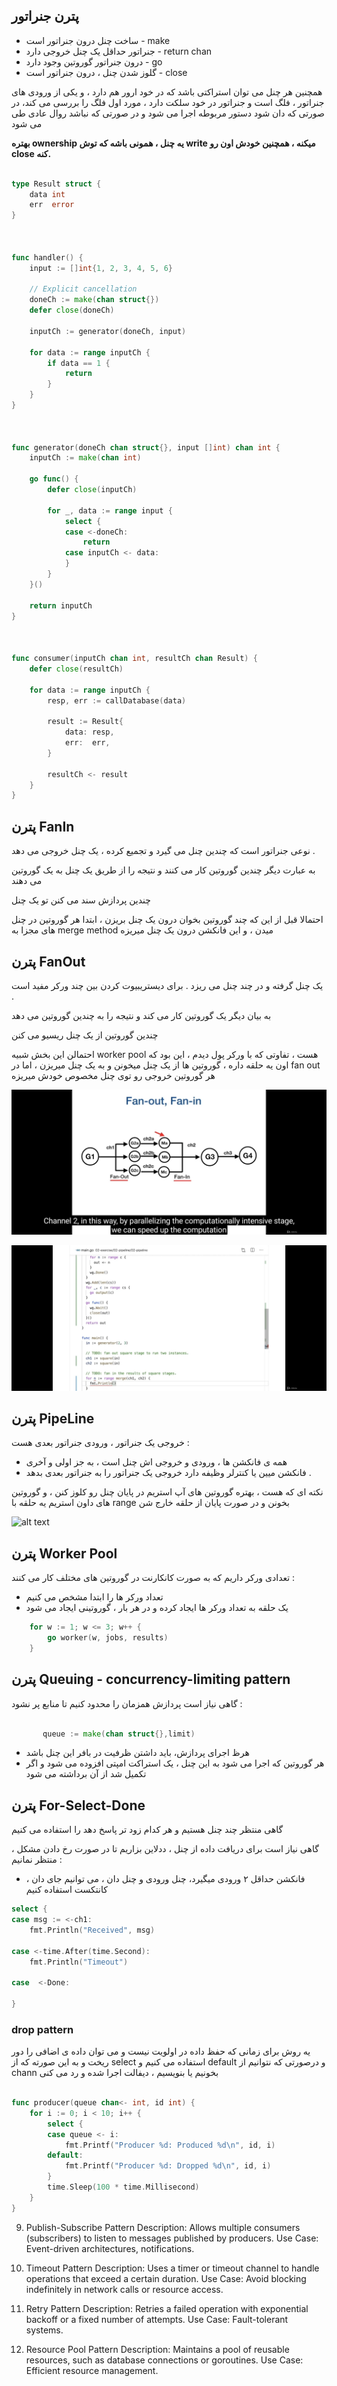 

## پترن جنراتور

* ساخت چنل درون جنراتور است - make
* جنراتور حداقل یک چنل خروجی دارد - return chan
* درون جنراتور گوروتین وجود دارد - go
* گلوز شدن چنل ، درون جنراتور است - close


همچنین هر چنل می توان استراکتی باشد که در خود ارور هم دارد ، و یکی از ورودی های جنراتور ، فلگ است و جنراتور در خود سلکت دارد ، مورد اول فلگ را بررسی می کند، در صورتی که دان شود دستور مربوطه اجرا می شود و در صورتی که نباشد روال عادی طی می شود



**بهتره ownership  یه چنل ، همونی باشه که توش write میکنه ، همچنین خودش اون رو close کنه.**

```go

type Result struct {
	data int
	err  error
}



func handler() {
	input := []int{1, 2, 3, 4, 5, 6}

	// Explicit cancellation
	doneCh := make(chan struct{})
	defer close(doneCh)

	inputCh := generator(doneCh, input)

	for data := range inputCh {
		if data == 1 {
			return
		}
	}
}



func generator(doneCh chan struct{}, input []int) chan int {
	inputCh := make(chan int)

	go func() {
		defer close(inputCh)

		for _, data := range input {
			select {
			case <-doneCh:
				return
			case inputCh <- data:
			}
		}
	}()

	return inputCh
}



func consumer(inputCh chan int, resultCh chan Result) {
	defer close(resultCh)

	for data := range inputCh {
		resp, err := callDatabase(data)

		result := Result{
			data: resp,
			err:  err,
		}

		resultCh <- result
	}
}


```


## پترن FanIn

نوعی جنراتور است که چندین چنل می گیرد و تجمیع کرده ، یک چنل خروجی می دهد .

به عبارت دیگر چندین گوروتین کار می کنند و نتیجه را از طریق یک چنل به یک گوروتین می دهند


چندین پردازش سند می کنن تو یک چنل

احتمالا قبل از این که چند گوروتین بخوان درون یک چنل بریزن ، ابتدا هر گوروتین در چنل های مجزا به merge method  میدن ، و این فانکشن درون یک چنل میریزه



## پترن FanOut

یک چنل گرفته و در چند چنل می ریزد . برای دیستریبیوت کردن بین چند ورکر مفید است .

به بیان دیگر یک گوروتین کار می کند و نتیجه را به چندین گوروتین می دهد



چندین گوروتین از یک چنل ریسیو می کنن

احتمالن این بخش شبیه worker pool هست ، تفاوتی که با ورکر پول دیدم ، این بود که اون یه حلقه داره ، گوروتین ها از یک چنل میخونن و به یک چنل میریزن ، اما در fan out هر گوروتین خروجی رو توی چنل مخصوص خودش میریزه

![alt text](https://github.com/seyedmo30/Tips/blob/main/static/iii3.png)

![alt text](https://github.com/seyedmo30/Tips/blob/main/static/iii4.png)

## پترن PipeLine

 خروجی یک جنراتور ، ورودی جنراتور بعدی هست :
 + همه ی فانکشن ها ، ورودی و خروجی اش چنل است ، به جز اولی و آخری
 + فانکشن میین یا کنترلر وظیفه دارد خروجی یک جنراتور را به جنراتور بعدی بدهد .


نکته ای که هست ، بهتره گوروتین های آپ استریم در پایان چنل رو کلوز کنن ، و گوروتین های داون استریم یه حلقه با range بخونن و در صورت پایان از حلقه خارج شن

![alt text](https://github.com/seyedmo30/Tips/blob/main/static/iii2.png)


## پترن Worker Pool

 تعدادی ورکر داریم که به صورت کانکارنت در گوروتین های مختلف کار می کنند :
 + تعداد ورکر ها را ابتدا مشخص می کنیم
 + یک حلقه به تعداد ورکر ها ایجاد کرده و در هر بار ، گوروتینی ایجاد می شود

```go
    for w := 1; w <= 3; w++ {
        go worker(w, jobs, results)
    }
```

## پترن Queuing - concurrency-limiting pattern

 گاهی نیاز است پردازش همزمان  را محدود کنیم تا منابع پر نشود  :
 ```go
 
 		queue := make(chan struct{},limit)
 ```
 + هرظ اجرای پردازش، باید داشتن ظرفیت در بافر این چنل باشد
 + هر گوروتین که اجرا می شود به این چنل ، یک استراکت امپتی افزوده می شود و اگر تکمیل شد از آن برداشته می شود


## پترن For-Select-Done

گاهی منتظر چند چنل هستیم و هر کدام زود تر پاسخ دهد را استفاده می کنیم

گاهی نیاز است برای دریافت داده از چنل ، ددلاین بزاریم تا در صورت رخ دادن مشکل ، منتظر نمانیم :
+ فانکشن حداقل ۲ ورودی میگیرد، چنل ورودی و چنل دان ، می توانیم جای دان ، کانتکست استفاده کنیم
‍
```go
select {
case msg := <-ch1:
	fmt.Println("Received", msg)

case <-time.After(time.Second):
    fmt.Println("Timeout")

case  <-Done:

}

```
### drop pattern
یه روش برای زمانی که حفظ داده در اولویت نیست و می توان داده ی اضافی را دور ریخت و به این صورته که از select استفاده می کنیم و default و درصورتی که نتوانیم از chann بخونیم یا بنویسیم ، دیفالت اجرا شده و رد می کنی 

```go

func producer(queue chan<- int, id int) {
    for i := 0; i < 10; i++ {
        select {
        case queue <- i:
            fmt.Printf("Producer %d: Produced %d\n", id, i)
        default:
            fmt.Printf("Producer %d: Dropped %d\n", id, i)
        }
        time.Sleep(100 * time.Millisecond)
    }
}
```
9. Publish-Subscribe Pattern
Description: Allows multiple consumers (subscribers) to listen to messages published by producers.
Use Case: Event-driven architectures, notifications.

10. Timeout Pattern
Description: Uses a timer or timeout channel to handle operations that exceed a certain duration.
Use Case: Avoid blocking indefinitely in network calls or resource access.

11. Retry Pattern
Description: Retries a failed operation with exponential backoff or a fixed number of attempts.
Use Case: Fault-tolerant systems.

12. Resource Pool Pattern
Description: Maintains a pool of reusable resources, such as database connections or goroutines.
Use Case: Efficient resource management.
